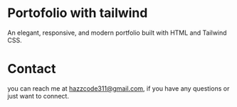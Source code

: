 # Portofolio with tailwind
An elegant, responsive, and modern portfolio built with HTML and Tailwind CSS.

# Contact
you can reach me at hazzcode311@gmail.com, if you have any questions or just want to connect.
